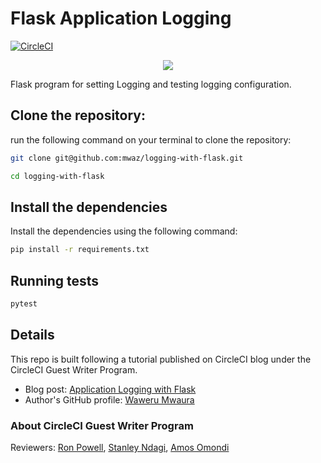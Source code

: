 # Flask Application Logging

[![CircleCI](https://circleci.com/gh/CIRCLECI-GWP/logging-with-flask.svg?style=svg)](https://github.com/CIRCLECI-GWP/logging-with-flask)

<p align="center"><img src="https://avatars3.githubusercontent.com/u/59034516"></p>

Flask program for setting Logging and testing logging configuration.

## Clone the repository:

run the following command on your terminal to clone the repository:

```bash
git clone git@github.com:mwaz/logging-with-flask.git

cd logging-with-flask
```

## Install the dependencies

Install the dependencies using the following command:

```bash
pip install -r requirements.txt
```

## Running tests

```bash
pytest
```

## Details

This repo is built following a tutorial published on CircleCI blog under the CircleCI Guest Writer Program.

- Blog post: [Application Logging with Flask][blog]
- Author's GitHub profile: [Waweru Mwaura][author]

### About CircleCI Guest Writer Program

Reviewers: [Ron Powell][ron], [Stanley Ndagi][stan], [Amos Omondi][amos]

[blog]: https://circleci.com/blog/application-logging-with-flask/
[author]: https://github.com/mwaz
[ron]: https://github.com/ronpowelljr
[stan]: https://github.com/NdagiStanley
[amos]: https://github.com/amos-o
